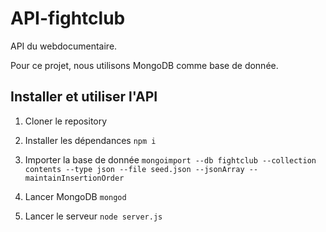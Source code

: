 # API-fightclub

API du webdocumentaire. 

Pour ce projet, nous utilisons MongoDB comme base de donnée.

## Installer et utiliser l'API

1. Cloner le repository

2. Installer les dépendances
`npm i`

3. Importer la base de donnée `mongoimport --db fightclub --collection contents --type json --file seed.json --jsonArray --maintainInsertionOrder`

4. Lancer MongoDB `mongod`

5. Lancer le serveur `node server.js`